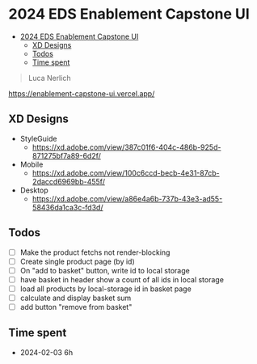 # 2024 EDS Enablement Capstone UI

<!-- TOC -->
* [2024 EDS Enablement Capstone UI](#2024-eds-enablement-capstone-ui)
    * [XD Designs](#xd-designs)
    * [Todos](#todos)
    * [Time spent](#time-spent)
<!-- TOC -->

> Luca Nerlich

https://enablement-capstone-ui.vercel.app/

## XD Designs

- StyleGuide
    - https://xd.adobe.com/view/387c01f6-404c-486b-925d-871275bf7a89-6d2f/
- Mobile
    - https://xd.adobe.com/view/100c6ccd-becb-4e31-87cb-2daccd6969bb-455f/
- Desktop
    - https://xd.adobe.com/view/a86e4a6b-737b-43e3-ad55-58436da1ca3c-fd3d/

## Todos

- [ ] Make the product fetchs not render-blocking
- [ ] Create single product page (by id)
- [ ] On "add to basket" button, write id to local storage
- [ ] have basket in header show a count of all ids in local storage
- [ ] load all products by local-storage id in basket page
- [ ] calculate and display basket sum
- [ ] add button "remove from basket"

## Time spent

- 2024-02-03 6h
